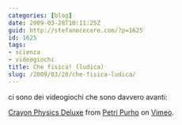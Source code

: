 ```yaml
---
categories: [blog]
date: 2009-03-28T10:11:25Z
guid: http://stefanocecere.com/?p=1625
id: 1625
tags:
- scienza
- videogiochi
title: Che fisica! (ludica)
slug: /2009/03/28/che-fisica-ludica/
---
```


ci sono dei videogiochi che sono davvero avanti:

[Crayon Physics Deluxe](http://vimeo.com/1849263) from [Petri Purho](http://vimeo.com/user795183) on [Vimeo](http://vimeo.com).